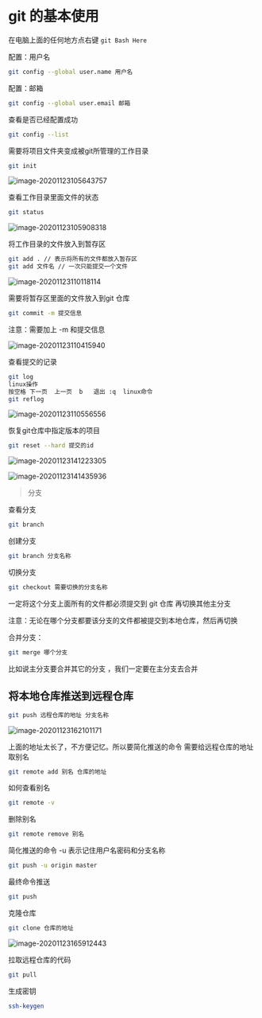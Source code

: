 # git 的基本使用

在电脑上面的任何地方点右键  `git Bash Here` 

配置：用户名

```bash
git config --global user.name 用户名
```

配置：邮箱

```bash
git config --global user.email 邮箱
```

查看是否已经配置成功

```bash
git config --list
```

需要将项目文件夹变成被git所管理的工作目录

```bash
git init
```

![image-20201123105643757](images/image-20201123105643757.png)

查看工作目录里面文件的状态

```bash
git status
```

![image-20201123105908318](images/image-20201123105908318.png)

将工作目录的文件放入到暂存区

```bash
git add . // 表示将所有的文件都放入暂存区
git add 文件名 // 一次只能提交一个文件
```

![image-20201123110118114](images/image-20201123110118114.png)

需要将暂存区里面的文件放入到git 仓库

```bash
git commit -m 提交信息
```

注意：需要加上 -m 和提交信息

![image-20201123110415940](images/image-20201123110415940.png)

查看提交的记录

```bash
git log
linux操作  
按空格 下一页  上一页  b   退出 :q  linux命令 
git reflog
```

![image-20201123110556556](images/image-20201123110556556.png)

恢复git仓库中指定版本的项目

```bash
git reset --hard 提交的id
```

![image-20201123141223305](images/image-20201123141223305.png)

![image-20201123141435936](images/image-20201123141435936.png)

> 分支

查看分支

```bash
git branch
```

创建分支

```bash
git branch 分支名称
```

切换分支

```bash
git checkout 需要切换的分支名称
```

一定将这个分支上面所有的文件都必须提交到 git 仓库 再切换其他主分支 

注意：无论在哪个分支都要该分支的文件都被提交到本地仓库，然后再切换

合并分支：

```bash
git merge 哪个分支
```

比如说主分支要合并其它的分支 ，我们一定要在主分支去合并 

## 将本地仓库推送到远程仓库

```bash
git push 远程仓库的地址 分支名称
```

![image-20201123162101171](images/image-20201123162101171.png)

上面的地址太长了，不方便记忆。所以要简化推送的命令 需要给远程仓库的地址取别名

```bash
git remote add 别名 仓库的地址
```

如何查看别名

```bash
git remote -v
```

删除别名

```bash
git remote remove 别名
```

简化推送的命令 -u 表示记住用户名密码和分支名称

```bash
git push -u origin master
```

最终命令推送

```bash
git push
```

克隆仓库

```bash
git clone 仓库的地址
```

![image-20201123165912443](images/image-20201123165912443.png)



拉取远程仓库的代码

```bash
git pull
```



生成密钥

```bash
ssh-keygen
```

